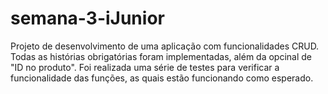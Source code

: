 # semana-3-iJunior

Projeto de desenvolvimento de uma aplicação com funcionalidades CRUD.
Todas as histórias obrigatórias foram implementadas, além da opcinal de "ID no produto". 
Foi realizada uma série de testes para verificar a funcionalidade das funções, as quais estão funcionando como esperado. 

